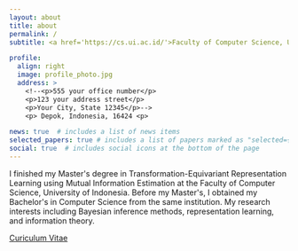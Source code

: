 ```yaml
---
layout: about
title: about
permalink: /
subtitle: <a href='https://cs.ui.ac.id/'>Faculty of Computer Science, University of Indonesia</a>

profile:
  align: right
  image: profile_photo.jpg
  address: >
    <!--<p>555 your office number</p>
    <p>123 your address street</p>
    <p>Your City, State 12345</p>-->
    <p> Depok, Indonesia, 16424 <p>

news: true  # includes a list of news items
selected_papers: true # includes a list of papers marked as "selected={true}"
social: true  # includes social icons at the bottom of the page
---
```


I finished my Master's degree in Transformation-Equivariant Representation Learning using Mutual Information Estimation at the Faculty of Computer Science, University of Indonesia. Before my Master's, I obtained my Bachelor's in Computer Science from the same institution. My research interests including Bayesian inference methods, representation learning, and information theory.

[Curiculum Vitae](https://www.dropbox.com/home?preview=CV+latex.pdf)